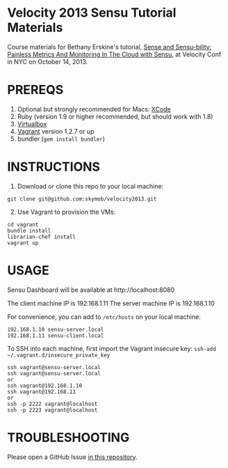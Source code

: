 Velocity 2013 Sensu Tutorial Materials
======================================

Course materials for Bethany Erskine's tutorial, [Sense and Sensu-bility: Painless Metrics And Monitoring In The Cloud with Sensu](http://velocityconf.com/velocityny2013/public/schedule/detail/30079), at Velocity Conf in NYC on October 14, 2013.

PREREQS
===========
1. Optional but strongly recommended for Macs: [XCode](https://itunes.apple.com/us/app/xcode/id497799835?mt=12) 
2. Ruby (version 1.9 or higher recommended, but should work with 1.8)
3. [Virtualbox](https://www.virtualbox.org/wiki/Downloads)
4. [Vagrant](http://downloads.vagrantup.com/) version 1.2.7 or up
5. bundler (`gem install bundler`)

INSTRUCTIONS
============
1. Download or clone this repo to your local machine:
```
git clone git@github.com:skymob/velocity2013.git
```

2. Use Vagrant to provision the VMs:
```
cd vagrant
bundle install
librarian-chef install
vagrant up
```

USAGE
======
Sensu Dashboard will be available at http://localhost:8080

  The client machine IP is 192.168.1.11
  The server machine IP is 192.168.1.10

For convenience, you can add to `/etc/hosts` on your local machine:
```
192.168.1.10 sensu-server.local
192.168.1.11 sensu-client.local
```

To SSH into each machine, first import the Vagrant insecure key:
`ssh-add ~/.vagrant.d/insecure_private_key`

```
ssh vagrant@sensu-server.local
ssh vagrant@sensu-server.local
or
ssh vagrant@192.168.1.10
ssh vagrant@192.168.11
or
ssh -p 2222 vagrant@localhost
ssh -p 2223 vagrant@localhost
```

TROUBLESHOOTING
===============
Please open a GitHub Issue [in this repository](https://github.com/skymob/sensu-tutorial/issues/).
